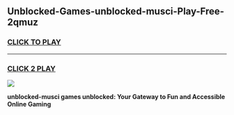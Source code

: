 
## Unblocked-Games-unblocked-musci-Play-Free-2qmuz
<h3>
<a href="https://premium76.site?title=unblocked-musci&ref=21A">CLICK TO PLAY</a></h3>
<hr>

<h3>
<a href="https://premium76.site?title=unblocked-musci&ref=21A">CLICK 2 PLAY</a>
  
</h3>

<a href="https://premium76.site?title=unblocked-musci&ref=21A"><img src="https://clearcache.store/games.png"></a>


**unblocked-musci games unblocked: Your Gateway to Fun and Accessible Online Gaming**
